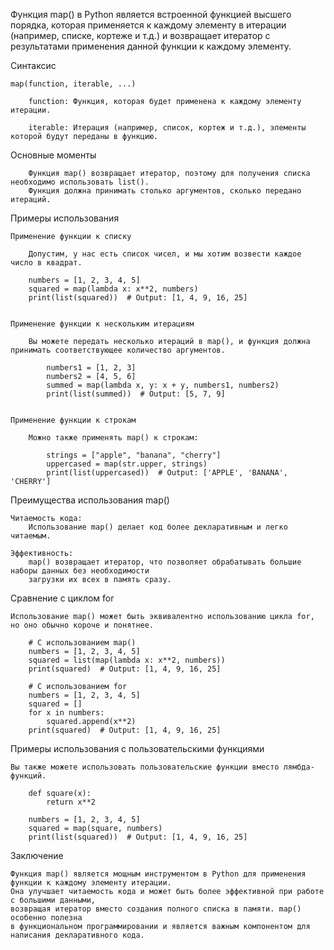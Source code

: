 

Функция map() в Python является встроенной функцией высшего порядка, которая применяется 
к каждому элементу в итерации (например, списке, кортеже и т.д.) и возвращает итератор с результатами 
применения данной функции к каждому элементу.


Синтаксис

    map(function, iterable, ...)
    
        function: Функция, которая будет применена к каждому элементу итерации.

        iterable: Итерация (например, список, кортеж и т.д.), элементы которой будут переданы в функцию.
    

Основные моменты
    
        Функция map() возвращает итератор, поэтому для получения списка необходимо использовать list().
        Функция должна принимать столько аргументов, сколько передано итераций.


Примеры использования

    Применение функции к списку

        Допустим, у нас есть список чисел, и мы хотим возвести каждое число в квадрат.
        
        numbers = [1, 2, 3, 4, 5]
        squared = map(lambda x: x**2, numbers)
        print(list(squared))  # Output: [1, 4, 9, 16, 25]


    Применение функции к нескольким итерациям

        Вы можете передать несколько итераций в map(), и функция должна принимать соответствующее количество аргументов.
        
            numbers1 = [1, 2, 3]
            numbers2 = [4, 5, 6]
            summed = map(lambda x, y: x + y, numbers1, numbers2)
            print(list(summed))  # Output: [5, 7, 9]


    Применение функции к строкам

        Можно также применять map() к строкам:
            
            strings = ["apple", "banana", "cherry"]
            uppercased = map(str.upper, strings)
            print(list(uppercased))  # Output: ['APPLE', 'BANANA', 'CHERRY']



Преимущества использования map()

    Читаемость кода:
        Использование map() делает код более декларативным и легко читаемым.

    Эффективность:
        map() возвращает итератор, что позволяет обрабатывать большие наборы данных без необходимости 
        загрузки их всех в память сразу.


Сравнение с циклом for

    Использование map() может быть эквивалентно использованию цикла for, но оно обычно короче и понятнее.

        # С использованием map()
        numbers = [1, 2, 3, 4, 5]
        squared = list(map(lambda x: x**2, numbers))
        print(squared)  # Output: [1, 4, 9, 16, 25]
        
        # С использованием for
        numbers = [1, 2, 3, 4, 5]
        squared = []
        for x in numbers:
            squared.append(x**2)
        print(squared)  # Output: [1, 4, 9, 16, 25]



Примеры использования с пользовательскими функциями

    Вы также можете использовать пользовательские функции вместо лямбда-функций.
    
        def square(x):
            return x**2
        
        numbers = [1, 2, 3, 4, 5]
        squared = map(square, numbers)
        print(list(squared))  # Output: [1, 4, 9, 16, 25]



Заключение

    Функция map() является мощным инструментом в Python для применения функции к каждому элементу итерации.
    Она улучшает читаемость кода и может быть более эффективной при работе с большими данными, 
    возвращая итератор вместо создания полного списка в памяти. map() особенно полезна 
    в функциональном программировании и является важным компонентом для написания декларативного кода.
